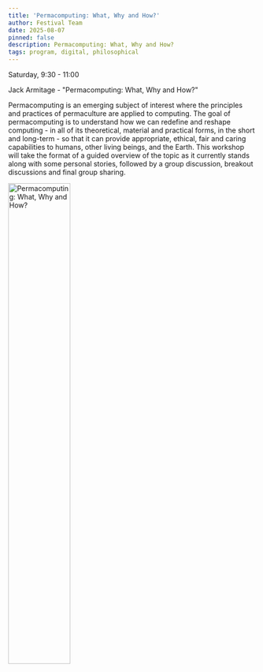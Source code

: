 ```yaml
---
title: 'Permacomputing: What, Why and How?'
author: Festival Team
date: 2025-08-07
pinned: false
description: Permacomputing: What, Why and How?
tags: program, digital, philosophical
---
```


<script>
    import Image from '$lib/Image.svelte'
</script>

Saturday, 9:30 - 11:00

Jack Armitage - "Permacomputing: What, Why and How?"

Permacomputing is an emerging subject of interest where the principles and practices of permaculture are applied to computing. The goal of permacomputing is to understand how we can redefine and reshape computing - in all of its theoretical, material and practical forms, in the short and long-term - so that it can provide appropriate, ethical, fair and caring capabilities to humans, other living beings, and the Earth. This workshop will take the format of a guided overview of the topic as it currently stands along with some personal stories, followed by a group discussion, breakout discussions and final group sharing.

<Image 
  src='program/digital-philosophical/11-permacomputing.png'
  caption='Permacomputing: What, Why and How?'
  alt='Permacomputing: What, Why and How?'
  width='50%'/>